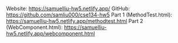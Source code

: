 Website: https://samuelliu-hw5.netlify.app/
GitHub: https://github.com/samliu000/cse134-hw5
Part 1 (MethodTest.html): https://samuelliu-hw5.netlify.app/methodtest.html
Part 2 (WebComponent.html): https://samuelliu-hw5.netlify.app/webcomponent.html